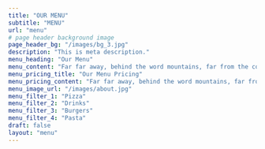 ```yaml
---
title: "OUR MENU"
subtitle: "MENU"
url: "menu"
# page header background image
page_header_bg: "/images/bg_3.jpg"
description: "This is meta description."
menu_heading: "Our Menu"
menu_content: "Far far away, behind the word mountains, far from the countries Vokalia and Consonantia, there live the blind texts."
menu_pricing_title: "Our Menu Pricing"
menu_pricing_content: "Far far away, behind the word mountains, far from the countries Vokalia and Consonantia "
menu_image_url: "/images/about.jpg"
menu_filter_1: "Pizza"
menu_filter_2: "Drinks"
menu_filter_3: "Burgers"
menu_filter_4: "Pasta"
draft: false
layout: "menu"
---
```






